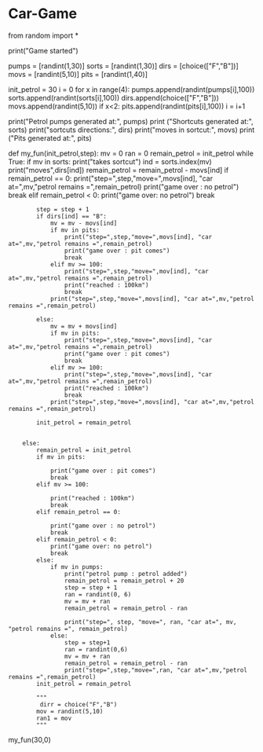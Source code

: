 # Car-Game

from random import *

print("Game started")

pumps = [randint(1,30)]
sorts = [randint(1,30)]
dirs = [choice(["F","B"])]
movs = [randint(5,10)]
pits = [randint(1,40)]

init_petrol = 30
i = 0
for x in range(4):
    pumps.append(randint(pumps[i],100))
    sorts.append(randint(sorts[i],100))
    dirs.append(choice(["F","B"]))
    movs.append(randint(5,10))
    if x<2:
        pits.append(randint(pits[i],100))
    i = i+1

print("Petrol pumps generated at:", pumps)
print ("Shortcuts generated at:", sorts)
print("sortcuts directions:", dirs)
print("moves in sortcut:", movs)
print ("Pits generated at:", pits)

def my_fun(init_petrol,step):
    mv = 0
    ran = 0
    remain_petrol = init_petrol
    while True:
        if mv in sorts:
            print("takes sortcut")
            ind = sorts.index(mv)
            print("moves",dirs[ind])
            remain_petrol = remain_petrol - movs[ind]
            if remain_petrol == 0:
                print("step=",step,"move=",movs[ind], "car at=",mv,"petrol remains =",remain_petrol)
                print("game over : no petrol")
                break
            elif remain_petrol < 0:
                print("game over: no petrol")
                break
            
            step = step + 1
            if dirs[ind] == "B":
                mv = mv - movs[ind]
                if mv in pits:
                    print("step=",step,"move=",movs[ind], "car at=",mv,"petrol remains =",remain_petrol)
                    print("game over : pit comes")
                    break
                elif mv >= 100:
                    print("step=",step,"move=",mov[ind], "car at=",mv,"petrol remains =",remain_petrol)
                    print("reached : 100km")
                    break
                print("step=",step,"move=",movs[ind], "car at=",mv,"petrol remains =",remain_petrol)

            else:
                mv = mv + movs[ind]
                if mv in pits:
                    print("step=",step,"move=",movs[ind], "car at=",mv,"petrol remains =",remain_petrol)
                    print("game over : pit comes")
                    break
                elif mv >= 100:
                    print("step=",step,"move=",movs[ind], "car at=",mv,"petrol remains =",remain_petrol)
                    print("reached : 100km")
                    break
                print("step=",step,"move=",movs[ind], "car at=",mv,"petrol remains =",remain_petrol)
               
            init_petrol = remain_petrol
            

        else:
            remain_petrol = init_petrol
            if mv in pits:
                
                print("game over : pit comes")
                break
            elif mv >= 100:
                
                print("reached : 100km")
                break
            elif remain_petrol == 0:
                
                print("game over : no petrol")
                break
            elif remain_petrol < 0:
                print("game over: no petrol")
                break
            else:
                if mv in pumps:
                    print("petrol pump : petrol added")
                    remain_petrol = remain_petrol + 20
                    step = step + 1
                    ran = randint(0, 6)
                    mv = mv + ran
                    remain_petrol = remain_petrol - ran

                    print("step=", step, "move=", ran, "car at=", mv, "petrol remains =", remain_petrol)
                else:
                    step = step+1
                    ran = randint(0,6)
                    mv = mv + ran
                    remain_petrol = remain_petrol - ran
                    print("step=",step,"move=",ran, "car at=",mv,"petrol remains =",remain_petrol)
            init_petrol = remain_petrol
            
            """
             dirr = choice("F","B")
            mov = randint(5,10)
            ran1 = mov
            """


my_fun(30,0)
